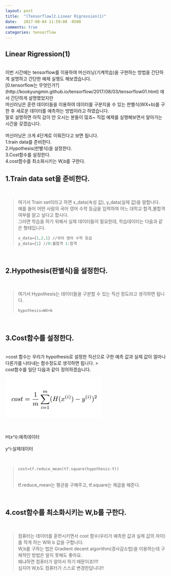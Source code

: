```yaml
---
layout: post
title:  "[Tensorflow]2.Linear Rigression(1)"
date:   2017-08-04 11:59:00 -0500
comments: true
categories: tensorflow
---
```



## Linear Rigression(1)

<br>
이번 시간에는 tensorflow를 이용하여 머신러닝(기계학습)을 구현하는 방법을 간단하게 설명하고 간단한 예제 실행도 해보겠습니다.
<br>
[0.tensorflow는 무엇인가?](http://kookyungmin.github.io/tensorflow/2017/08/03/tensorflow01.html) 에서 간단하게 설명했었지만
<br>
머신러닝은 훈련 데이터들을 이용하여 데이터를 구분지을 수 있는 판별식(WX+b)를 구한 후 새로운 데이터를 예측하는 방법이라고 하였습니다.
<br>
말로 설명하면 아직 감이 안 오시는 분들이 많죠~ 직접 예제를 실행해보면서 알아가는 시간을 갖겠습니다.
<br>
<br>
머신러닝은 크게 4단계로 이뤄진다고 보면 됩니다.
<br>
1.train data를 준비한다.
<br>
2.Hypothesis(판별식)을 설정한다.
<br>
3.Cost함수를 설정한다.
<br>
4.cost함수를 최소화시키는 W,b를 구한다.
<br>

## 1.Train data set을 준비한다.
<br>

>여기서 Train set이라고 하면 x_data(속성 값), y_data(실제 값)을 말합니다.
><br>
>예를 들어 어떤 사람의 국어 영어 수학 등급을 입력하여 어느 대학교 합격,불합격 여부를 알고 싶다고 합시다.
><br>
>그러면 학습을 하기 위해서 실제 데이터들이 필요한데, 학습데이터는 다음과 같은 형태입니다.
><br>
>
>```python
>x_data={1,2,1} //국어 영어 수학 등급
>y_data={1} //0:불합격 1:합격
>```

<br>

## 2.Hypothesis(판별식)을 설정한다.
<br>

>여기서 Hypothesis는 데이터들을 구분할 수 있는 직선 정도라고 생각하면 됩니다. 
><br>
>
>```python
>hypothesis=WX+b
>```
>
<br>

## 3.Cost함수를 설정한다.

<br>
>cost 함수는 우리가 hypothesis로 설정한 직선으로 구한 예측 값과 실제 값이 얼마나 다른가를 나타내는 함수정도로 생각하면 됩니다.
><br>
cost함수를 일단 다음과 같이 정의하겠습니다.
<br>

![image](/image/cost.png)

<br>

H(x^i):예측데이터  
<br>
y^i:실제데이터  

<br>

>```python
>cost=tf.reduce_mean(tf.square(hypothesis-Y))
>```
>
><br>
>tf.reduce_mean는 평균을 구해주고, 
>tf.square는 제곱을 해준다.

<br>

## 4.cost함수를 최소화시키는 W,b를 구한다.

<br>

>컴퓨터는 데이터를 훈련시키면서 cost 함수(우리가 예측한 값과 실제 값의 차이)를 작게 하는 W와 b 값을 구합니다.
><br>
>W,b를 구하는 법은 Gradient decent algorithm(경사감소법)을 이용하는데 구체적인 방법은 알지 못해도 좋아요.
><br>
>왜냐하면 컴퓨터가 알아서 하기 때문이죠!!!!
><br> 
>심지어 W,b도 컴퓨터가 스스로 변경한답니다!!
